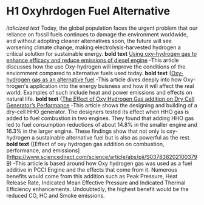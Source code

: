 # H1 Oxyhrdogen Fuel Alternative
*italicized text* Today, the global population faces the urgent problem that our reliance on fossil fuels continues to damage the environment worldwide, and without adopting cleaner alternatives soon, the future will see worsening climate change, making electrolysis-harvested hydrogen a critical solution for sustainable energy.
**bold text** [Using oxy-hydrogen gas to enhance efficacy and reduce emissions of diesel engine](https://www.sciencedirect.com/science/article/pii/S2090447923001065) -This article discusses how the use Oxy-hydrogen will improve the conditions of the enviornment compared to alternative fuels used today.
**bold text** {[Oxy-hydrogen gas as an alternative fuel](https://www.sciencedirect.com/science/article/abs/pii/S0360319921035497) -This article dives deeply into how Oxy-hrogen's application into the energy buisness and how it will affect the real world. Examples of such include heat and power emissions and effects on natural life.
**bold text** {[The Effect of Oxy Hydrogen Gas addition on Dry Cell Generator’s Performance](https://ieeexplore.ieee.org/abstract/document/9231745) -This article shows the designing and building of a dry-cell HHO generator. The designers tested its effect when HHO gas is added to fuel combustion in two engines. They found that adding HHO gas led to fuel consumption reductions of about 14.8% in the smaller engine and 16.3% in the larger engine. These findings show that not only is oxy-hydrogen a sustainable alternative fuel but is also as powerful as the rest.
**bold text** {[Effect of oxy hydrogen gas addition on combustion, performance, and emissions] (https://www.sciencedirect.com/science/article/abs/pii/S0378382021003799) -This article is based around how Oxy hydrogen gas was used as a fuel additive in PCCI Engine and the effects that come from it. Numerous benefits would come from this addition such as Peak Pressure, Heat Release Rate, Indicated Mean Effective Pressure and Indicated Thermal Efficiency enhancements. Undoubtedly, the highest benefit would be the reduced CO, HC and Smoke emissions.